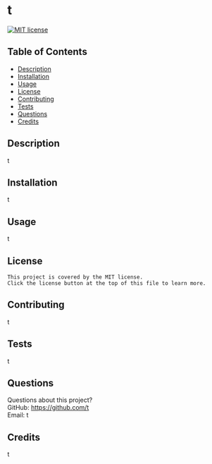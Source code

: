 # t
  [![MIT license](https://img.shields.io/badge/license-MIT-blue.svg)](https://lbesson.mit-license.org/)

  ## Table of Contents
  - [Description](#description)
  - [Installation](#installation)
  - [Usage](#usage)
  - [License](#license)
  - [Contributing](#contributing)
  - [Tests](#tests)
  - [Questions](#questions)
  - [Credits](#credits)

  ## Description
  t

  ## Installation
  t

  ## Usage
  t

  ## License
    This project is covered by the MIT license. 
    Click the license button at the top of this file to learn more.

  ## Contributing
  t

  ## Tests
  t

  ## Questions
  Questions about this project? <br/>
  GitHub: https://github.com/t <br/>
  Email: t 

  ## Credits
  t